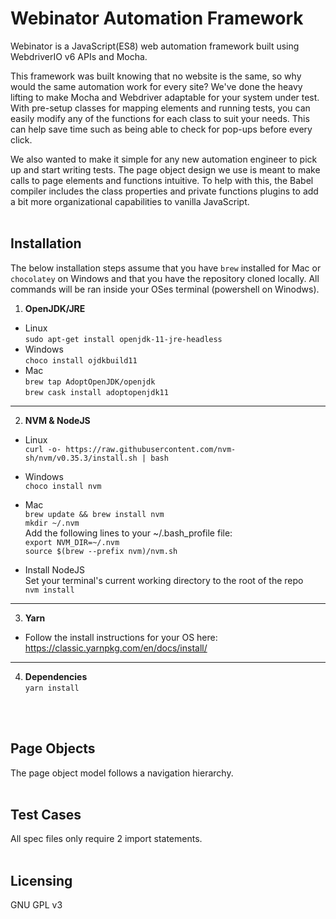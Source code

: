 # Webinator Automation Framework
Webinator is a JavaScript(ES8) web automation framework built using WebdriverIO v6 APIs and Mocha.

This framework was built knowing that no website is the same, so why would the same automation work for every site? We've done the heavy lifting to make Mocha and Webdriver adaptable for your system under test. With pre-setup classes for mapping elements and running tests, you can easily modify any of the functions for each class to suit your needs. This can help save time such as being able to check for pop-ups before every click.

We also wanted to make it simple for any new automation engineer to pick up and start writing tests. The page object design we use is meant to make calls to page elements and functions intuitive. To help with this, the Babel compiler includes the class properties and private functions plugins to add a bit more organizational capabilities to vanilla JavaScript.
<br/>
<br/>

## Installation
The below installation steps assume that you have `brew` installed for Mac or `chocolatey` on Windows and that you have the repository cloned locally. All commands will be ran inside your OSes terminal (powershell on Winodws).


1. **OpenJDK/JRE** 
* Linux  
`sudo apt-get install openjdk-11-jre-headless`  
* Windows  
`choco install ojdkbuild11`  
* Mac  
`brew tap AdoptOpenJDK/openjdk`  
`brew cask install adoptopenjdk11`
---

2. **NVM & NodeJS**  
* Linux  
`curl -o- https://raw.githubusercontent.com/nvm-sh/nvm/v0.35.3/install.sh | bash`  
* Windows  
`choco install nvm`  
* Mac  
`brew update && brew install nvm`  
`mkdir ~/.nvm`  
Add the following lines to your ~/.bash_profile file:  
`export NVM_DIR=~/.nvm`  
`source $(brew --prefix nvm)/nvm.sh`  

* Install NodeJS  
Set your terminal's current working directory to the root of the repo  
`nvm install`  

---

3. **Yarn**
* Follow the install instructions for your OS here:
https://classic.yarnpkg.com/en/docs/install/
--- 

4. **Dependencies**   
`yarn install`  
<br/>
<br/>

## Page Objects
The page object model follows a navigation hierarchy.
<br/>
<br/>

## Test Cases
All spec files only require 2 import statements.
<br/>
<br/>

## Licensing

GNU GPL v3
